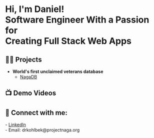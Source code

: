 <h1>Hi, I'm Daniel! <br/>Software Engineer With a Passion for <br/>Creating Full Stack Web Apps</h1>

<h2>👨‍💻 Projects</h2>

- <b>World's first unclaimed veterans database</b>
  - [NagaDB](https://github.com/drkohlbek/NagaDB)

<h2>📺 Demo Videos</h2>


<h2> 🤳 Connect with me:</h2>
- <a href="https://www.linkedin.com/in/daniel-kohlbek-895a4a259/"> LinkedIn </a> <br/>
- Email: drkohlbek@projectnaga.org
